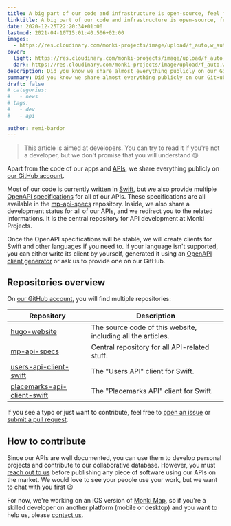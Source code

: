 ```yaml
---
title: A big part of our code and infrastructure is open-source, feel free to contribute!
linktitle: A big part of our code and infrastructure is open-source, feel free to contribute! | Monki Projects Blog
date: 2020-12-25T22:20:34+01:00
lastmod: 2021-04-10T15:01:40.506+02:00
images:
  - https://res.cloudinary.com/monki-projects/image/upload/f_auto,w_auto/v1617994718/website/en/uploads/articles/our-code-is-mainly-open-source/cover-light
cover:
  light: https://res.cloudinary.com/monki-projects/image/upload/f_auto,w_1024/v1617994718/website/en/uploads/articles/our-code-is-mainly-open-source/cover-light
  dark: https://res.cloudinary.com/monki-projects/image/upload/f_auto,w_1024/v1617994718/website/en/uploads/articles/our-code-is-mainly-open-source/cover-dark
description: Did you know we share almost everything publicly on our GitHub account? In this article, we explain you what's happening there.
summary: Did you know we share almost everything publicly on our GitHub account? In this article, we explain you what's happening there.
draft: false
# categories:
#   - news
# tags:
#   - dev
#   - api

author: remi-bardon
---
```


> This article is aimed at developers. You can try to read it if you're not a developer, but we don't promise that you will understand 🙃

Apart from the code of our apps and [APIs](https://en.wikipedia.org/wiki/API), we share everything publicly on [our GitHub account](https://github.com/MonkiProjects).

Most of our code is currently written in [Swift](https://swift.org), but we also provide multiple [OpenAPI specifications](https://swagger.io/specification/) for all of our APIs. These specifications are all available in the [mp-api-specs](https://github.com/MonkiProjects/mp-api-specs) repository. Inside, we also share a development status for all of our APIs, and we redirect you to the related informations. It is the central repository for API development at Monki Projects.

Once the OpenAPI specifications will be stable, we will create clients for Swift and other languages if you need to. If your language isn't supported, you can either write its client by yourself, generated it using an [OpenAPI client generator](https://openapi-generator.tech/docs/generators#client-generators) or ask us to provide one on our GitHub.

## Repositories overview

On [our GitHub account](https://github.com/MonkiProjects), you will find multiple repositories:

| Repository | Description |
| --- | --- |
| [hugo-website](https://github.com/MonkiProjects/hugo-website) | The source code of this website, including all the articles. |
| [mp-api-specs](https://github.com/MonkiProjects/mp-api-specs) | Central repository for all API-related stuff. |
| [users-api-client-swift](https://github.com/MonkiProjects/users-api-client-swift) | The "Users API" client for Swift. |
| [placemarks-api-client-swift](https://github.com/MonkiProjects/placemarks-api-client-swift) | The "Placemarks API" client for Swift. |

If you see a typo or just want to contribute, feel free to [open an issue](https://github.com/MonkiProjects/hugo-website/issues/new) or [submit a pull request](https://docs.github.com/en/free-pro-team@latest/github/collaborating-with-issues-and-pull-requests/proposing-changes-to-your-work-with-pull-requests).

## How to contribute

Since our APIs are well documented, you can use them to develop personal projects and contribute to our collaborative database. However, you must [reach out to us](/contact) before publishing any piece of software using our APIs on the market. We would love to see your people use your work, but we want to chat with you first 😉

For now, we're working on an iOS version of [Monki Map](/apps/monki-map), so if you're a skilled developer on another platform (mobile or desktop) and you want to help us, please [contact us](/contact).
